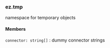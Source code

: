 ### ez.tmp

namespace for temporary objects

#### Members

 `connector: string[]`
:   dummy connector strings

